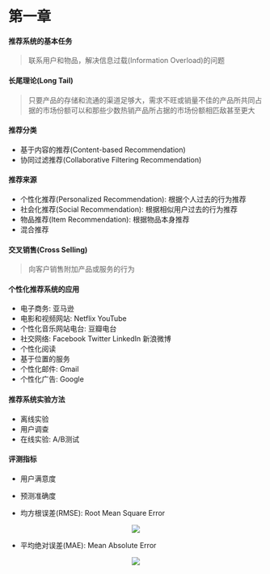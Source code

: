 # 第一章

#### 推荐系统的基本任务

> 联系用户和物品，解决信息过载(Information Overload)的问题

#### 长尾理论(Long Tail)

> 只要产品的存储和流通的渠道足够大，需求不旺或销量不佳的产品所共同占据的市场份额可以和那些少数热销产品所占据的市场份额相匹敌甚至更大

#### 推荐分类

* 基于内容的推荐(Content-based Recommendation)
* 协同过滤推荐(Collaborative Filtering Recommendation)

#### 推荐来源

* 个性化推荐(Personalized Recommendation): 根据个人过去的行为推荐
* 社会化推荐(Social Recommendation): 根据相似用户过去的行为推荐
* 物品推荐(Item Recommendation): 根据物品本身推荐
* 混合推荐

#### 交叉销售(Cross Selling)

> 向客户销售附加产品或服务的行为

#### 个性化推荐系统的应用

* 电子商务: 亚马逊
* 电影和视频网站: Netflix YouTube
* 个性化音乐网站电台: 豆瓣电台
* 社交网络: Facebook Twitter LinkedIn 新浪微博
* 个性化阅读
* 基于位置的服务
* 个性化邮件: Gmail
* 个性化广告: Google

#### 推荐系统实验方法

* 离线实验
* 用户调查
* 在线实验: A/B测试

#### 评测指标

* 用户满意度
* 预测准确度

* 均方根误差(RMSE): Root Mean Square Error

<div align="center"><img src="http://latex.codecogs.com/svg.latex?RMSE=\frac{\sqrt{\sum_{i=1}^{n}(x_{i}-\hat{x}_{i})^2}}n" /></div>

* 平均绝对误差(MAE): Mean Absolute Error

<div align="center"><img src="http://latex.codecogs.com/svg.latex?MAE=\frac{\sum_{i=1}^{n}\left&space;|&space;x_{i}-\hat&space;x_{i}&space;\right&space;|}{n}" /></a></div>
